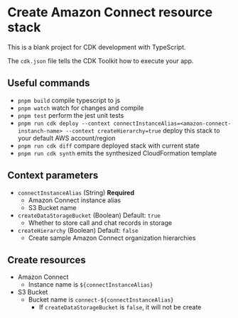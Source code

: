 # Create Amazon Connect resource stack

This is a blank project for CDK development with TypeScript.

The `cdk.json` file tells the CDK Toolkit how to execute your app.

## Useful commands

* `pnpm build`   compile typescript to js
* `pnpm watch`   watch for changes and compile
* `pnpm test`    perform the jest unit tests
* `pnpm run cdk deploy --context connectInstanceAlias=<amazon-connect-instanch-name> --context createHierarchy=true`  deploy this stack to your default AWS account/region
* `pnpm run cdk diff`    compare deployed stack with current state
* `pnpm run cdk synth`   emits the synthesized CloudFormation template

## Context parameters

- `connectInstanceAlias` (String) **Required**
  - Amazon Connect instance alias
  - S3 Bucket name
- `createDataStorageBucket` (Boolean) Default: `true`
  - Whether to store call and chat records in storage
- `createHierarchy` (Boolean) Default: `false`
  - Create sample Amazon Connect organization hierarchies

## Create resources

- Amazon Connect
  - Instance name is `${connectInstanceAlias}`
- S3 Bucket
  - Bucket name is `connect-${connectInstanceAlias}`
    - If `createDataStorageBucket` is `false`, it will not be create
